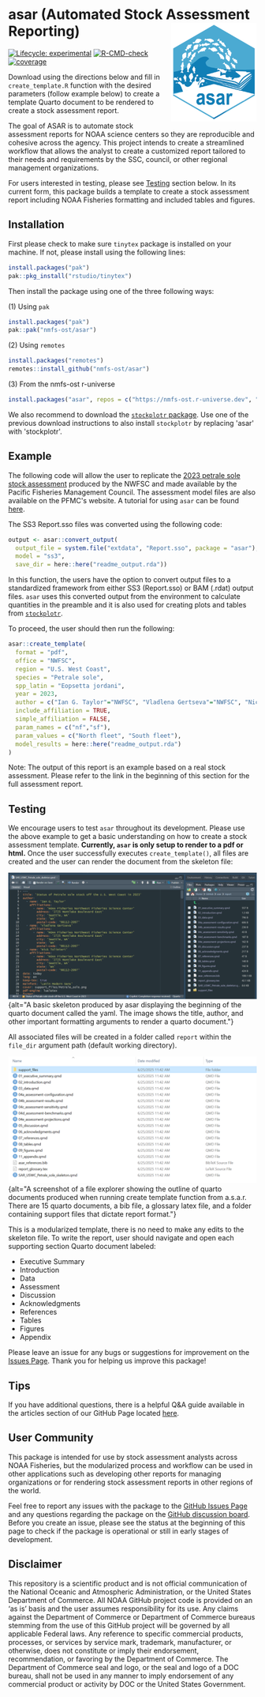 
# asar (Automated Stock Assessment Reporting) <img src="man/figures/asar-hex.png" align="right" height="200" style="float:right; height:200px;" />

<!-- badges: start -->
[![Lifecycle: experimental](https://img.shields.io/badge/lifecycle-experimental-orange.svg)](https://lifecycle.r-lib.org/articles/stages.html#experimental) [![R-CMD-check](https://github.com/nmfs-ost/asar/actions/workflows/call-r-cmd-check.yml/badge.svg)](https://github.com/nmfs-ost/asar/actions/workflows/call-r-cmd-check.yml) [![coverage](https://img.shields.io/endpoint?url=https://raw.githubusercontent.com/nmfs-ost/asar/refs/heads/badges/coverage-badge.json)](https://github.com/nmfs-ost/asar/tree/badges)
<!-- badges: end -->

Download using the directions below and fill in `create_template.R` function with 
the desired parameters (follow example below) to create a template Quarto document 
to be rendered to create a stock assessment report.

The goal of ASAR is to automate stock assessment reports for NOAA science centers
so they are reproducible and cohesive across the agency. This project intends 
to create a streamlined workflow that allows the analyst to create a customized 
report tailored to their needs and requirements by the SSC, council, or other 
regional management organizations. 

For users interested in testing, please see [Testing](#-testing-section) section below. 
In its current form, this package builds a  template to create a stock assessment report 
including NOAA Fisheries formatting and included tables and figures.

## Installation

First please check to make sure `tinytex` package is installed on your machine. If not, please install using the following lines:

```r
install.packages("pak")
pak::pkg_install("rstudio/tinytex")
```

Then install the package using one of the three following ways:

(1) Using `pak`

```r
install.packages("pak")
pak::pak("nmfs-ost/asar")
```

(2) Using `remotes`

```r
install.packages("remotes")
remotes::install_github("nmfs-ost/asar")
```

(3) From the nmfs-ost r-universe

```r
install.packages("asar", repos = c("https://nmfs-ost.r-universe.dev", "https://cloud.r-project.org"))
```

We also recommend to download the [`stockplotr` package](https://github.com/nmfs-ost/stockplotr). Use one of the previous download instructions to also install `stockplotr` by replacing 'asar' with 'stockplotr'.

## Example

The following code will allow the user to replicate the [2023 petrale sole stock assessment](https://www.pcouncil.org/documents/2024/02/status-of-petrale-sole-eopsetta-jordanialong-the-u-s-west-coast-in-2023.pdf/) 
produced by the NWFSC and made available by the Pacific Fisheries Management Council. 
The assessment model files are also available on the PFMC's website. A tutorial 
for using `asar` can be found [here](https://connect.fisheries.noaa.gov/asar_tutorial/).

The SS3 Report.sso files was converted using the following code:

```r
output <- asar::convert_output(
  output_file = system.file("extdata", "Report.sso", package = "asar"),
  model = "ss3",
  save_dir = here::here("readme_output.rda"))
```

In this function, the users have the option to convert output files to a standardized 
framework from either SS3 (Report.sso) or BAM (.rdat) output files. `asar` uses this 
converted output from the environment to calculate quantities in the preamble and 
it is also used for creating plots and tables from [`stockplotr`](https://github.com/nmfs-ost/stockplotr).

To proceed, the user should then run the following:

```r
asar::create_template(
  format = "pdf",
  office = "NWFSC",
  region = "U.S. West Coast",
  species = "Petrale sole",
  spp_latin = "Eopsetta jordani",
  year = 2023,
  author = c("Ian G. Taylor"="NWFSC", "Vladlena Gertseva"="NWFSC", "Nick Tolimieri"="NWFSC"),
  include_affiliation = TRUE,
  simple_affiliation = FALSE,
  param_names = c("nf","sf"),
  param_values = c("North fleet", "South fleet"),
  model_results = here::here("readme_output.rda")
)
```

Note: The output of this report is an example based on a real stock assessment. Please refer to the link in the beginning of this section for the full assessment report. 

## Testing

We encourage users to test `asar` throughout its development. Please use the above example to get a basic understanding on how to create a stock assessment template. **Currently, `asar` is only setup to render to a pdf or html.** Once the user successfully executes `create_template()`, all files are created and the user can render the document from the skeleton file:

![](man/figures/example_pop-up.PNG){alt="A basic skeleton produced by asar displaying the beginning of the quarto document called the yaml. The image shows the title, author, and other important formatting arguments to render a quarto document."}

All associated files will be created in a folder called `report` within the `file_dir` argument path (default working directory).

![](man/figures/example_file_system.PNG){alt="A screenshot of a file explorer showing the outline of quarto documents produced when running create template function from a.s.a.r. There are 15 quarto documents, a bib file, a glossary latex file, and a folder containing support files that dictate report format."}

This is a modularized template, there is no need to make any edits to the skeleton file. To write the report, user should navigate and open each supporting section Quarto document labeled:

-   Executive Summary
-   Introduction
-   Data
-   Assessment
-   Discussion
-   Acknowledgments
-   References
-   Tables
-   Figures 
-   Appendix

Please leave an issue for any bugs or suggestions for improvement on the [Issues Page](https://github.com/nmfs-ost/asar/issues).
Thank you for helping us improve this package!

## Tips

If you have additional questions, there is a helpful Q&A guide available in the 
articles section of our GitHub Page located [here](https://nmfs-ost.github.io/asar/articles/faqs.html).

## User Community

This package is intended for use by stock assessment analysts across NOAA Fisheries, but the modularized process and workflow can be used in other applications such as developing other reports for managing organizations or for rendering stock assessment reports in other regions of the world.

Feel free to report any issues with the package to the [GitHub Issues Page](https://github.com/nmfs-ost/asar/issues) and any questions regarding the package on the [GitHub discussion board](https://github.com/nmfs-ost/asar/discussions). Before you create an issue, please see the status at the beginning of this page to check if the package is operational or still in early stages of development.


## Disclaimer

This repository is a scientific product and is not official communication of the National Oceanic and Atmospheric Administration, or the United States Department of Commerce. All NOAA GitHub project code is provided on an ‘as is’ basis and the user assumes responsibility for its use. Any claims against the Department of Commerce or Department of Commerce bureaus stemming from the use of this GitHub project will be governed by all applicable Federal laws. Any reference to specific commercial products, processes, or services by service mark, trademark, manufacturer, or otherwise, does not constitute or imply their endorsement, recommendation, or favoring by the Department of Commerce. The Department of Commerce seal and logo, or the seal and logo of a DOC bureau, shall not be used in any manner to imply endorsement of any commercial product or activity by DOC or the United States Government.
